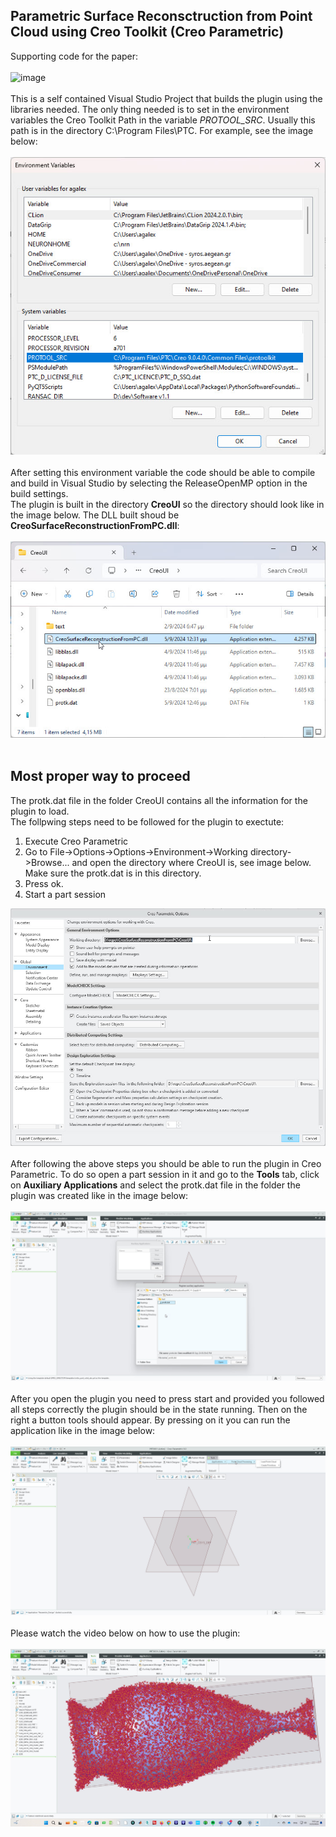 ## Parametric Surface Reconsctruction from Point Cloud using Creo Toolkit (Creo Parametric)
Supporting code for the paper:<br><br>
![image](https://github.com/user-attachments/assets/bba06439-373c-426e-9125-859252d27ccb)<br><br>
This is a self contained Visual Studio Project that builds the plugin using the libraries needed. The only thing needed is to set in the environment variables the Creo Toolkit Path in the variable *PROTOOL_SRC*. Usually this path is in the directory C:\Program Files\PTC\. For example,  see the image below:<br><br>
![Environmental Variable](https://github.com/agalex1974/CreoSurfaceReconstructionFromPC/blob/main/ReadMeImages/2.jpg?raw=true)<br><br>
After setting this environment variable the code should be able to compile and build in Visual Studio by selecting the ReleaseOpenMP option in the build settings. <br>
The plugin is built in the directory **CreoUI** so the directory should look like in the image below. The DLL built shoud be **CreoSurfaceReconstructionFromPC.dll**:<br><br>
![DLL](https://github.com/agalex1974/CreoSurfaceReconstructionFromPC/blob/main/ReadMeImages/3.jpg?raw=true)<br><br>
## Most proper way to proceed
The protk.dat file in the folder CreoUI contains all the information for the plugin to load.<br>
The follpwing steps need to be followed for the plugin to exectute:<br>

 1. Execute Creo Parametric
 2. Go to File->Options->Options->Environment->Working directory->Browse... and open the directory where CreoUI is, see image below. Make sure the protk.dat is in this directory.
 3. Press ok.
 4. Start a part session

![Selecting Working Directory](https://github.com/agalex1974/CreoSurfaceReconstructionFromPC/blob/main/ReadMeImages/8.jpg?raw=true)
<br><br>
After following the above steps you should be able to run the plugin in Creo Parametric. To do so open a part session in it and go to the **Tools** tab, click on **Auxiliary Applications** and select the protk.dat file in the folder the plugin was created like in the image below:<br><br>
![enter image description here](https://github.com/agalex1974/CreoSurfaceReconstructionFromPC/blob/main/ReadMeImages/6.jpg?raw=true)
<br><br>
After you open the plugin you need to press start and provided you followed all steps correctly the plugin should be in the state running. Then on the right a button tools should appear. By pressing on it you can run the application like in the image below:<br><br>
![enter image description here](https://github.com/agalex1974/CreoSurfaceReconstructionFromPC/blob/main/ReadMeImages/7.jpg?raw=true)<br><br>
Please watch the video below on how to use the plugin:<br><br>
[![Watch the video](https://github.com/agalex1974/CreoSurfaceReconstructionFromPC/blob/main/ReadMeImages/sor.jpg?raw=true)](https://youtu.be/2iVubCjAmTw)


